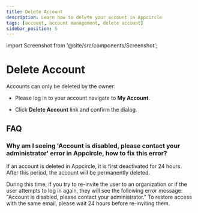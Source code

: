 ```yaml
---
title: Delete Account
description: Learn how to delete your account in Appcircle
tags: [account, account management, delete account]
sidebar_position: 5
---
```


import Screenshot from '@site/src/components/Screenshot';

# Delete Account

Accounts can only be deleted by the owner. 

- Please log in to your account navigate to **My Account**. 
<Screenshot url='https://cdn.appcircle.io/docs/assets/BE6855-account7.png' />

- Click **Delete Account** link and confirm the dialog.

<Screenshot url="https://cdn.appcircle.io/docs/assets/myaccount-delete-account-prompt.png" />

## FAQ

### Why am I seeing 'Account is disabled, please contact your administrator' error in Appcircle, how to fix this error? 

If an account is deleted in Appcircle, it is first deactivated for 24 hours. After this period, the account will be permanently deleted.

During this time, if you try to re-invite the user to an organization or if the user attempts to log in again, they will see the following error message: "Account is disabled, please contact your administrator." To restore access with the same email, please wait 24 hours before re-inviting them.